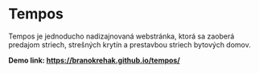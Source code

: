 <h1>Tempos</h1>

Tempos je jednoducho nadizajnovaná webstránka, ktorá sa zaoberá predajom striech, strešných krytín a prestavbou striech bytových domov.

**Demo link: https://branokrehak.github.io/tempos/**
